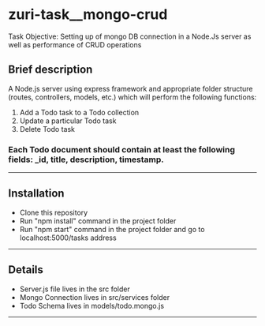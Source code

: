 # zuri-task__mongo-crud
Task Objective: Setting up of mongo DB connection in a Node.Js server as well as performance of CRUD operations

## Brief description
A Node.js server using express framework and appropriate folder structure (routes, controllers, models, etc.)
which will perform the following functions:

1. Add a Todo task to a Todo collection
2. Update a particular Todo task
3. Delete Todo task

### Each Todo document should contain at least the following fields: _id, title, description, timestamp.

------------

## Installation

- Clone this repository
- Run "npm install" command in the project folder
- Run "npm start" command in the project folder and go to localhost:5000/tasks address

------------

## Details

- Server.js file lives in the src folder
- Mongo Connection lives in src/services folder
- Todo Schema lives in models/todo.mongo.js
------------
